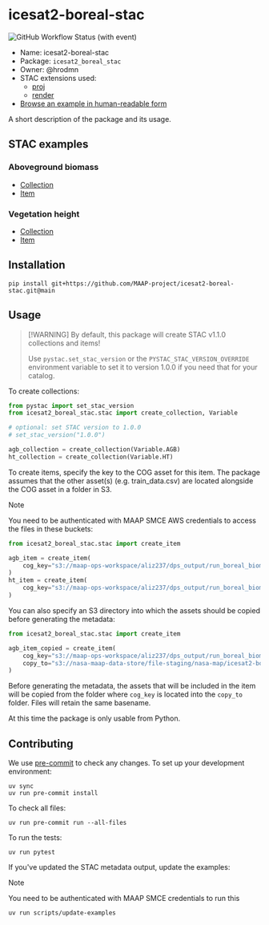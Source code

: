 # icesat2-boreal-stac

![GitHub Workflow Status (with event)](https://img.shields.io/github/actions/workflow/status/MAAP-project/icesat2-boreal-stac/ci.yml?style=for-the-badge)

- Name: icesat2-boreal-stac
- Package: `icesat2_boreal_stac`
- Owner: @hrodmn
- STAC extensions used:
  - [proj](https://github.com/stac-extensions/projection/)
  - [render](https://github.com/stac-extensions/render/)
- [Browse an example in human-readable form](https://radiantearth.github.io/stac-browser/#/external/raw.githubusercontent.com/MAAP-project/icesat2-boreal-stac/main/examples/collection.json)

A short description of the package and its usage.

## STAC examples

### Aboveground biomass

- [Collection](./examples/agb/collection.json)
- [Item](./examples/agb/boreal_agb_2020_202411251732556086_0000004/boreal_agb_2020_202411251732556086_0000004.json)

### Vegetation height

- [Collection](./examples/ht/collection.json)
- [Item](./examples/ht/boreal_ht_2020_202501131736787421_0000004/boreal_ht_2020_202501131736787421_0000004.json)

## Installation

```shell
pip install git+https://github.com/MAAP-project/icesat2-boreal-stac.git@main
```

## Usage
>
> [!WARNING]
> By default, this package will create STAC v1.1.0 collections and items!
>
> Use `pystac.set_stac_version` or the `PYSTAC_STAC_VERSION_OVERRIDE` environment variable to set it to version 1.0.0 if you need that for your catalog.

To create collections:

```python
from pystac import set_stac_version
from icesat2_boreal_stac.stac import create_collection, Variable

# optional: set STAC version to 1.0.0
# set_stac_version("1.0.0")

agb_collection = create_collection(Variable.AGB)
ht_collection = create_collection(Variable.HT)
```

To create items, specify the key to the COG asset for this item. The package assumes that the other asset(s) (e.g. train_data.csv) are located alongside the COG asset in a folder in S3.

> [!NOTE]
> You need to be authenticated with MAAP SMCE AWS credentials to access the files in these buckets:

```python
from icesat2_boreal_stac.stac import create_item

agb_item = create_item(
    cog_key="s3://maap-ops-workspace/aliz237/dps_output/run_boreal_biomass_map/dev_v1.5/AGB_H30_2020/full_run/2024/11/25/09/38/51/560230/boreal_agb_2020_202411251732556086_0000004.tif"
)
ht_item = create_item(
    cog_key="s3://maap-ops-workspace/aliz237/dps_output/run_boreal_biomass_map/dev_v1.5/Ht_H30_2020/full_run/2025/01/13/09/01/49/694207/boreal_ht_2020_202501131736787421_0000004.tif"
)
```

You can also specify an S3 directory into which the assets should be copied before generating the metadata:

```python
from icesat2_boreal_stac.stac import create_item

agb_item_copied = create_item(
    cog_key="s3://maap-ops-workspace/aliz237/dps_output/run_boreal_biomass_map/dev_v1.5/AGB_H30_2020/full_run/2024/11/25/09/38/51/560230/boreal_agb_2020_202411251732556086_0000004.tif",
    copy_to="s3://nasa-maap-data-store/file-staging/nasa-map/icesat2-boreal-v2.1/0000004/agb",
)
```

Before generating the metadata, the assets that will be included in the item will be copied from the folder where `cog_key` is located into the `copy_to` folder.
Files will retain the same basename.

At this time the package is only usable from Python.

## Contributing

We use [pre-commit](https://pre-commit.com/) to check any changes.
To set up your development environment:

```shell
uv sync
uv run pre-commit install
```

To check all files:

```shell
uv run pre-commit run --all-files
```

To run the tests:

```shell
uv run pytest
```

If you've updated the STAC metadata output, update the examples:
> [!NOTE]
> You need to be authenticated with MAAP SMCE credentials to run this

```shell
uv run scripts/update-examples
```

